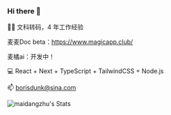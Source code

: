### Hi there 👋

👨‍💻 文科转码，4 年工作经验

麦麦Doc beta：https://www.magicapp.club/

麦橘ai：开发中！

💻 React + Next + TypeScript + TailwindCSS + Node.js

📫 borisdunk@sina.com

![maidangzhu's Stats](https://github-readme-stats.vercel.app/api?username=maidangzhu&theme=vue-dark&show_icons=true&hide_border=false&count_private=true)
